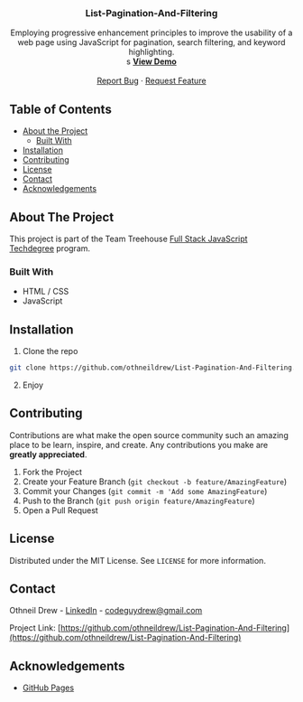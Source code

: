 <!-- PROJECT LOGO -->
<br />
<p align="center">

  <h3 align="center">List-Pagination-And-Filtering</h3>

  <p align="center">
    Employing progressive enhancement principles to improve the usability of a web page using JavaScript for pagination, search filtering, and keyword highlighting.
    <br />s
    <a href="https://www.othneildrew.com/List-Pagination-And-Filtering"><strong>View Demo</strong></a>
    <br />
    <br />
    <a href="https://github.com/othneildrew/List-Pagination-And-Filtering/issues">Report Bug</a>
    ·
    <a href="https://github.com/othneildrew/List-Pagination-And-Filtering/issues">Request Feature</a>
  </p>
</p>



<!-- TABLE OF CONTENTS -->
## Table of Contents

* [About the Project](#about-the-project)
  * [Built With](#built-with)
* [Installation](#installation)
* [Contributing](#contributing)
* [License](#license)
* [Contact](#contact)
* [Acknowledgements](#acknowledgements)



<!-- ABOUT THE PROJECT -->
## About The Project

This project is part of the Team Treehouse [Full Stack JavaScript Techdegree](https://join.teamtreehouse.com/techdegree/) program.

### Built With

* HTML / CSS
* JavaScript



<!-- INSTALLATION -->
## Installation

1. Clone the repo
```sh
git clone https://github.com/othneildrew/List-Pagination-And-Filtering.git
```
2. Enjoy



<!-- CONTRIBUTING -->
## Contributing

Contributions are what make the open source community such an amazing place to be learn, inspire, and create. Any contributions you make are **greatly appreciated**.

1. Fork the Project
2. Create your Feature Branch (`git checkout -b feature/AmazingFeature`)
3. Commit your Changes (`git commit -m 'Add some AmazingFeature`)
4. Push to the Branch (`git push origin feature/AmazingFeature`)
5. Open a Pull Request



<!-- LICENSE -->
## License

Distributed under the MIT License. See `LICENSE` for more information.



<!-- CONTACT -->
## Contact

Othneil Drew - [LinkedIn](https://linkedin.com/in/othneildrew) - codeguydrew@gmail.com

Project Link: [https://github.com/othneildrew/List-Pagination-And-Filtering](https://github.com/othneildrew/List-Pagination-And-Filtering)



<!-- ACKNOWLEDGEMENTS -->
## Acknowledgements
* [GitHub Pages](https://pages.github.com)
